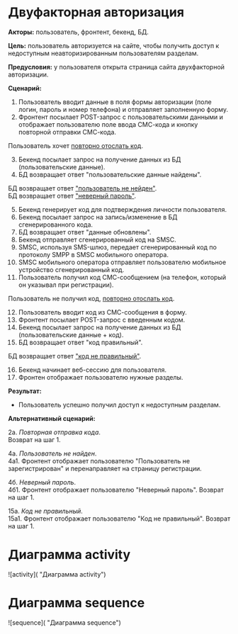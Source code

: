 # Двуфакторная авторизация

**Акторы:** пользователь, фронтент, бекенд, БД.

**Цель:** пользователь авторизуется на сайте, чтобы получить доступ к недоступным неавторизированным пользователям разделам.

**Предусловия:** у пользователя открыта страница сайта двухфакторной авторизации.

**Сценарий:**
1. Пользователь вводит данные в поля формы авторизации (поле логин, пароль и номер телефона) и отправляет заполненную форму.
2. Фронтент посылает POST-запрос с пользовательскими данными и отображает пользователю поле ввода  СМС-кода и кнопку повторной отправки  СМС-кода.

Пользователь хочет [повторно отослать код](#Повторная_отправка_кода).  

3. Бекенд посылает запрос на получение данных из БД (пользовательские данные).
4. БД возвращает ответ "пользовательские данные найдены".  

БД возвращает ответ ["пользователь не нейден"](#Пользователь_не_найден).  
БД возвращает ответ ["неверный пароль"](#Неверный_пароль).

5. Бекенд генерирует код для подтверждения личности пользователя.
6. Бекенд посылает запрос на запись/изменение в БД сгенерированного кода.  
7. БД возвращает ответ "данные обновлены".
8. Бекенд отправляет сгенерированный код на SMSC.
9. SMSC, используя SMS-шлюз, передает сгенерированный код по протоколу SMPP в SMSC мобильного оператора.
10. SMSC мобильного оператора отправляет пользователю мобильное устройство сгенерированный код.  
11. Пользователь получил код СМС-сообщением (на телефон, который он указывал при регистрации).  

Пользователь не получил код, [повторно отослать код](#Повторная_отправка_кода).  

12. Пользователь вводит код из СМС-сообщения в форму.
13. Фронтент посылает POST-запрос с введенным кодом.
14. Бекенд посылает запрос на получение данных из БД (пользовательские данные + код).
15. БД возвращает ответ "код правильный".  

БД возвращает ответ ["код не правильный"](#Код_не_правильный).  

16. Бекенд начинает веб-сессию для пользователя.
17. Фронтен отображает пользователю нужные разделы.

**Результат:**
* Пользователь успешно получил доступ к недоступным разделам.



**Альтернативный сценарий:**

2а. <a name="Повторная_отправка_кода"></a> *Повторная отправка кода*.  
Возврат на шаг 1.  

4а. <a name="Пользователь_не_найден"></a> *Пользователь не найден*.  
4а1. Фронтент отображает пользователю "Пользователь не зарегистрирован" и перенаправляет на страницу регистрации.  

4б. <a name="Неверный_пароль"></a> *Неверный пароль*.  
4б1. Фронтент отображает пользователю "Неверный пароль". 
Возврат на шаг 1.  

15а. <a name="Код_не_правильный"></a> *Код не правильный*.  
15а1. Фронтент отображает пользователю "Код не правильный". 
Возврат на шаг 1.  

# Диаграмма activity
![activity]( "Диаграмма activity")

# Диаграмма sequence
![sequence]( "Диаграмма sequence")

